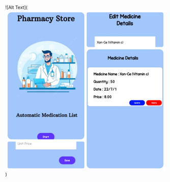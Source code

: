 

![Alt Text](![Alt Text](https://github.com/SKSpraveen/Pharmacy-Store-App/blob/main/pApp.jpg?raw=true))
